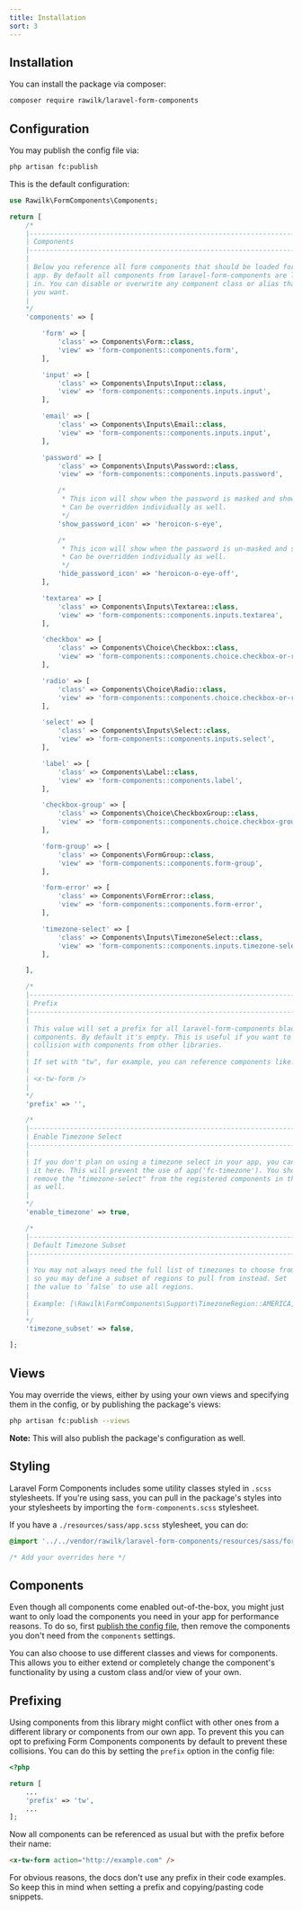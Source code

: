 ```yaml
---
title: Installation
sort: 3
---
```


## Installation

You can install the package via composer:

```bash
composer require rawilk/laravel-form-components
```

## Configuration

You may publish the config file via:

```bash
php artisan fc:publish
```

This is the default configuration:

```php
use Rawilk\FormComponents\Components;

return [
    /*
    |--------------------------------------------------------------------------
    | Components
    |--------------------------------------------------------------------------
    |
    | Below you reference all form components that should be loaded for your
    | app. By default all components from laravel-form-components are loaded
    | in. You can disable or overwrite any component class or alias that
    | you want.
    |
    */
    'components' => [

        'form' => [
            'class' => Components\Form::class,
            'view' => 'form-components::components.form',
        ],

        'input' => [
            'class' => Components\Inputs\Input::class,
            'view' => 'form-components::components.inputs.input',
        ],

        'email' => [
            'class' => Components\Inputs\Email::class,
            'view' => 'form-components::components.inputs.input',
        ],

        'password' => [
            'class' => Components\Inputs\Password::class,
            'view' => 'form-components::components.inputs.password',

            /*
             * This icon will show when the password is masked and show toggle is enabled.
             * Can be overridden individually as well.
             */
            'show_password_icon' => 'heroicon-s-eye',

            /*
             * This icon will show when the password is un-masked and show toggle is enabled.
             * Can be overridden individually as well.
             */
            'hide_password_icon' => 'heroicon-o-eye-off',
        ],

        'textarea' => [
            'class' => Components\Inputs\Textarea::class,
            'view' => 'form-components::components.inputs.textarea',
        ],

        'checkbox' => [
            'class' => Components\Choice\Checkbox::class,
            'view' => 'form-components::components.choice.checkbox-or-radio',
        ],

        'radio' => [
            'class' => Components\Choice\Radio::class,
            'view' => 'form-components::components.choice.checkbox-or-radio',
        ],

        'select' => [
            'class' => Components\Inputs\Select::class,
            'view' => 'form-components::components.inputs.select',
        ],

        'label' => [
            'class' => Components\Label::class,
            'view' => 'form-components::components.label',
        ],

        'checkbox-group' => [
            'class' => Components\Choice\CheckboxGroup::class,
            'view' => 'form-components::components.choice.checkbox-group',
        ],

        'form-group' => [
            'class' => Components\FormGroup::class,
            'view' => 'form-components::components.form-group',
        ],

        'form-error' => [
            'class' => Components\FormError::class,
            'view' => 'form-components::components.form-error',
        ],

        'timezone-select' => [
            'class' => Components\Inputs\TimezoneSelect::class,
            'view' => 'form-components::components.inputs.timezone-select',
        ],

    ],

    /*
    |--------------------------------------------------------------------------
    | Prefix
    |--------------------------------------------------------------------------
    |
    | This value will set a prefix for all laravel-form-components blade
    | components. By default it's empty. This is useful if you want to avoid
    | collision with components from other libraries.
    |
    | If set with "tw", for example, you can reference components like:
    |
    | <x-tw-form />
    |
    */
    'prefix' => '',

    /*
    |--------------------------------------------------------------------------
    | Enable Timezone Select
    |--------------------------------------------------------------------------
    |
    | If you don't plan on using a timezone select in your app, you can disable
    | it here. This will prevent the use of app('fc-timezone'). You should also
    | remove the "timezone-select" from the registered components in the config
    | as well.
    |
    */
    'enable_timezone' => true,

    /*
    |--------------------------------------------------------------------------
    | Default Timezone Subset
    |--------------------------------------------------------------------------
    |
    | You may not always need the full list of timezones to choose from,
    | so you may define a subset of regions to pull from instead. Set
    | the value to `false` to use all regions.
    |
    | Example: [\Rawilk\FormComponents\Support\TimezoneRegion::AMERICA]
    |
    */
    'timezone_subset' => false,

];
```

## Views

You may override the views, either by using your own views and specifying them in the config, or by publishing the package's views:

```bash
php artisan fc:publish --views
```

**Note:** This will also publish the package's configuration as well.

## Styling

Laravel Form Components includes some utility classes styled in `.scss` stylesheets. If you're using
sass, you can pull in the package's styles into your stylesheets by importing the `form-components.scss` stylesheet.

If you have a `./resources/sass/app.scss` stylesheet, you can do:

```css
@import '../../vendor/rawilk/laravel-form-components/resources/sass/form-components';

/* Add your overrides here */
```

## Components

Even though all components come enabled out-of-the-box, you might just want to
only load the components you need in your app for performance reasons. To do so,
first [publish the config file](#configuration), then remove the components
you don't need from the `components` settings.

You can also choose to use different classes and views for components. This allows you
to either extend or completely change the component's functionality by using a custom class
and/or view of your own.

## Prefixing

Using components from this library might conflict with other ones from a different
library or components from our own app. To prevent this you can opt to prefixing
Form Components components by default to prevent these collisions. You can do this by
setting the `prefix` option in the config file:

```php
<?php

return [
    ...
    'prefix' => 'tw',
    ...
];
```

Now all components can be referenced as usual but with the prefix before their name:

```html
<x-tw-form action="http://example.com" />
```

For obvious reasons, the docs don't use any prefix in their code examples. So keep
this in mind when setting a prefix and copying/pasting code snippets.
